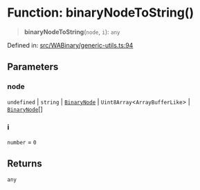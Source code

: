 # Function: binaryNodeToString()

> **binaryNodeToString**(`node`, `i`): `any`

Defined in: [src/WABinary/generic-utils.ts:94](https://github.com/Fokusdotid/Baileys/blob/3533fb5d5a1e97f0cc8384505a121b389a346518/src/WABinary/generic-utils.ts#L94)

## Parameters

### node

`undefined` | `string` | [`BinaryNode`](../type-aliases/BinaryNode.md) | `Uint8Array`\<`ArrayBufferLike`\> | [`BinaryNode`](../type-aliases/BinaryNode.md)[]

### i

`number` = `0`

## Returns

`any`
